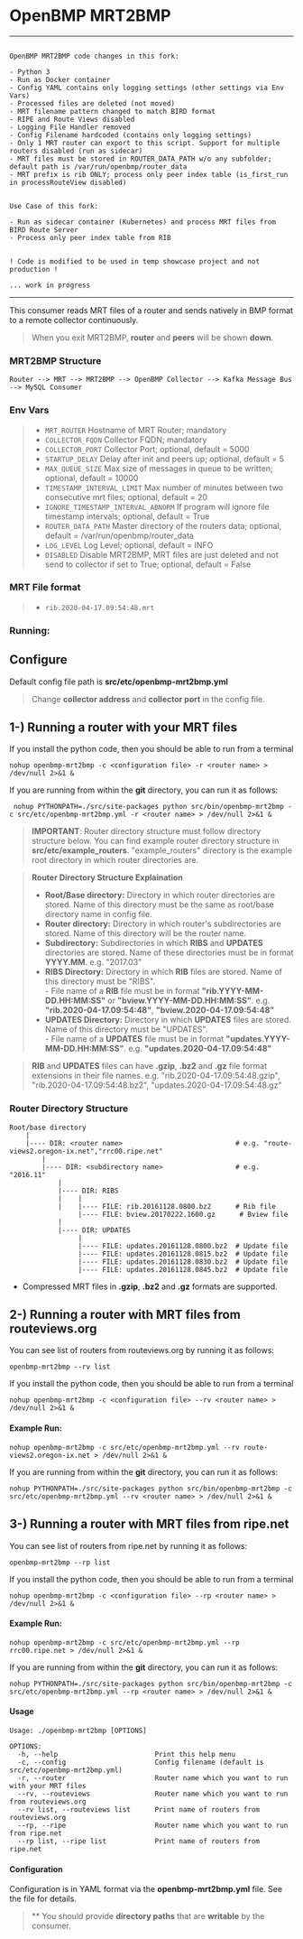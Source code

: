 OpenBMP MRT2BMP
===============

***
~~~

OpenBMP MRT2BMP code changes in this fork:

- Python 3
- Run as Docker container
- Config YAML contains only logging settings (other settings via Env Vars)
- Processed files are deleted (not moved)
- MRT filename pattern changed to match BIRD format
- RIPE and Route Views disabled
- Logging File Handler removed
- Config Filename hardcoded (contains only logging settings)
- Only 1 MRT router can export to this script. Support for multiple routers disabled (run as sidecar)
- MRT files must be stored in ROUTER_DATA_PATH w/o any subfolder; default path is /var/run/openbmp/router_data
- MRT prefix is rib ONLY; process only peer index table (is_first_run in processRouteView disabled)


Use Case of this fork:

- Run as sidecar container (Kubernetes) and process MRT files from BIRD Route Server
- Process only peer index table from RIB


! Code is modified to be used in temp showcase project and not production !

... work in progress

~~~
***

This consumer reads MRT files of a router and sends natively in BMP format to a remote collector continuously.

> When you exit MRT2BMP, **router** and **peers** will be shown **down**.

### MRT2BMP Structure

    Router --> MRT --> MRT2BMP --> OpenBMP Collector --> Kafka Message Bus --> MySQL Consumer

### Env Vars

> - `MRT_ROUTER` Hostname of MRT Router; mandatory
> - `COLLECTOR_FQDN` Collector FQDN; mandatory
> - `COLLECTOR_PORT` Collector Port; optional, default = 5000
> - `STARTUP_DELAY` Delay after init and peers up; optional, default = 5
> - `MAX_QUEUE_SIZE` Max size of messages in queue to be written; optional, default = 10000
> - `TIMESTAMP_INTERVAL_LIMIT` Max number of minutes between two consecutive mrt files; optional, default = 20
> - `IGNORE_TIMESTAMP_INTERVAL_ABNORM` If program will ignore file timestamp intervals; optional, default = True
> - `ROUTER_DATA_PATH` Master directory of the routers data; optional, default = /var/run/openbmp/router_data
> - `LOG_LEVEL` Log Level; optional, default = INFO
> - `DISABLED` Disable MRT2BMP, MRT files are just deleted and not send to collector if set to True; optional, default = False

### MRT File format

> - `rib.2020-04-17.09:54:48.mrt`





















### Running:

Configure
-----------------------------------------
Default config file path is **src/etc/openbmp-mrt2bmp.yml**
> Change **collector address** and **collector port** in the config file.

1-) Running a router with your MRT files
-----------------------------------------

If you install the python code, then you should be able to run from a terminal

    nohup openbmp-mrt2bmp -c <configuration file> -r <router name> > /dev/null 2>&1 &

If you are running from within the **git** directory, you can run it as follows:

     nohup PYTHONPATH=./src/site-packages python src/bin/openbmp-mrt2bmp -c src/etc/openbmp-mrt2bmp.yml -r <router name> > /dev/null 2>&1 &

> **IMPORTANT**: Router directory structure must follow directory structure below.
You can find example router directory structure in **src/etc/example_routers**. "example_routers" directory is the example root directory in which router directories are.

> **Router Directory Structure Explaination**
> - **Root/Base directory:** Directory in which router directories are stored. Name of this directory must be the same as root/base directory name in config file.
> - **Router directory:** Directory in which router's subdirectories are stored. Name of this directory will be the router name.
> - **Subdirectory:** Subdirectories in which **RIBS** and **UPDATES** directories are stored. Name of these directories must be in format **YYYY.MM**. e.g. "2017.03"
> - **RIBS Directory:** Directory in which **RIB** files are stored. Name of this directory must be "RIBS".
<br> - File name of a **RIB** file must be in format **"rib.YYYY-MM-DD.HH:MM:SS"** or **"bview.YYYY-MM-DD.HH:MM:SS"**. e.g. **"rib.2020-04-17.09:54:48"**, **"bview.2020-04-17.09:54:48"**
> - **UPDATES Directory:** Directory in which **UPDATES** files are stored. Name of this directory must be "UPDATES".
<br> - File name of a **UPDATES** file must be in format **"updates.YYYY-MM-DD.HH:MM:SS"**. e.g. **"updates.2020-04-17.09:54:48"**

> **RIB** and **UPDATES** files can have **.gzip**, **.bz2** and **.gz** file format extensions in their file names. e.g. "rib.2020-04-17.09:54:48.gzip", "rib.2020-04-17.09:54:48.bz2", "updates.2020-04-17.09:54:48.gz"

### Router Directory Structure

    Root/base directory
        |
        |---- DIR: <router name>                            # e.g. "route-views2.oregon-ix.net","rrc00.ripe.net"
            |
            |---- DIR: <subdirectory name>                  # e.g. "2016.11"
                |
                |---- DIR: RIBS
                |    |
                |    |---- FILE: rib.20161128.0800.bz2      # Rib file
                     |---- FILE: bview.20170222.1600.gz      # Bview file
                |
                |---- DIR: UPDATES
                     |
                     |---- FILE: updates.20161128.0800.bz2  # Update file
                     |---- FILE: updates.20161128.0815.bz2  # Update file
                     |---- FILE: updates.20161128.0830.bz2  # Update file
                     |---- FILE: updates.20161128.0845.bz2  # Update file

- Compressed MRT files in **.gzip**, **.bz2** and **.gz** formats are supported.

2-) Running a router with MRT files from routeviews.org
-------------------------------------------------------

You can see list of routers from routeviews.org by running it as follows:

    openbmp-mrt2bmp --rv list

If you install the python code, then you should be able to run from a terminal

    nohup openbmp-mrt2bmp -c <configuration file> --rv <router name> > /dev/null 2>&1 &

#### Example Run:

    nohup openbmp-mrt2bmp -c src/etc/openbmp-mrt2bmp.yml --rv route-views2.oregon-ix.net > /dev/null 2>&1 &

If you are running from within the **git** directory, you can run it as follows:

    nohup PYTHONPATH=./src/site-packages python src/bin/openbmp-mrt2bmp -c src/etc/openbmp-mrt2bmp.yml --rv <router name> > /dev/null 2>&1 &

3-) Running a router with MRT files from ripe.net
-------------------------------------------------

You can see list of routers from ripe.net by running it as follows:

    openbmp-mrt2bmp --rp list

If you install the python code, then you should be able to run from a terminal

    nohup openbmp-mrt2bmp -c <configuration file> --rp <router name> > /dev/null 2>&1 &

#### Example Run:

    nohup openbmp-mrt2bmp -c src/etc/openbmp-mrt2bmp.yml --rp rrc00.ripe.net > /dev/null 2>&1 &

If you are running from within the **git** directory, you can run it as follows:

    nohup PYTHONPATH=./src/site-packages python src/bin/openbmp-mrt2bmp -c src/etc/openbmp-mrt2bmp.yml --rp <router name> > /dev/null 2>&1 &

#### Usage
```
Usage: ./openbmp-mrt2bmp [OPTIONS]

OPTIONS:
  -h, --help                        Print this help menu
  -c, --config                      Config filename (default is src/etc/openbmp-mrt2bmp.yml)
  -r, --router                      Router name which you want to run with your MRT files
  --rv, --routeviews                Router name which you want to run from routeviews.org
  --rv list, --routeviews list      Print name of routers from routeviews.org
  --rp, --ripe                      Router name which you want to run from ripe.net
  --rp list, --ripe list            Print name of routers from ripe.net
```

#### Configuration
Configuration is in YAML format via the **openbmp-mrt2bmp.yml** file.  See the file for details.

> ** You should provide **directory paths** that are **writable** by the consumer.

